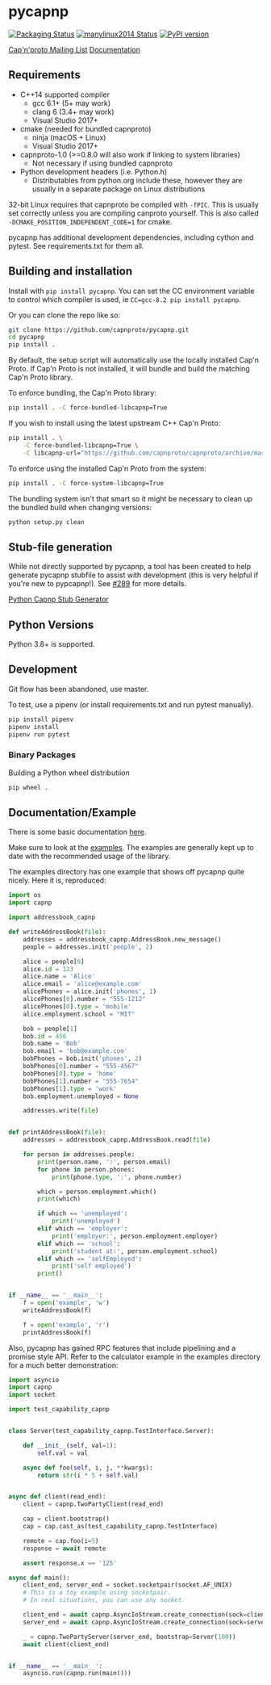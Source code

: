 # pycapnp

[![Packaging Status](https://github.com/capnproto/pycapnp/workflows/Packaging%20Test/badge.svg)](https://github.com/capnproto/pycapnp/actions)
[![manylinux2014 Status](https://github.com/capnproto/pycapnp/workflows/manylinux2014/badge.svg)](https://github.com/capnproto/pycapnp/actions)
[![PyPI version](https://badge.fury.io/py/pycapnp.svg)](https://badge.fury.io/py/pycapnp)

[Cap'n'proto Mailing List](https://groups.google.com/forum/#!forum/capnproto) [Documentation](https://capnproto.github.io/pycapnp)


## Requirements

* C++14 supported compiler
  - gcc 6.1+ (5+ may work)
  - clang 6 (3.4+ may work)
  - Visual Studio 2017+
* cmake (needed for bundled capnproto)
  - ninja (macOS + Linux)
  - Visual Studio 2017+
* capnproto-1.0 (>=0.8.0 will also work if linking to system libraries)
  - Not necessary if using bundled capnproto
* Python development headers (i.e. Python.h)
  - Distributables from python.org include these, however they are usually in a separate package on Linux distributions

32-bit Linux requires that capnproto be compiled with `-fPIC`. This is usually set correctly unless you are compiling canproto yourself. This is also called `-DCMAKE_POSITION_INDEPENDENT_CODE=1` for cmake.

pycapnp has additional development dependencies, including cython and pytest. See requirements.txt for them all.


## Building and installation

Install with `pip install pycapnp`. You can set the CC environment variable to control which compiler is used, ie `CC=gcc-8.2 pip install pycapnp`.

Or you can clone the repo like so:

```bash
git clone https://github.com/capnproto/pycapnp.git
cd pycapnp
pip install .
```

By default, the setup script will automatically use the locally installed Cap'n Proto.
If Cap'n Proto is not installed, it will bundle and build the matching Cap'n Proto library.

To enforce bundling, the Cap'n Proto library:

```bash
pip install . -C force-bundled-libcapnp=True
```

If you wish to install using the latest upstream C++ Cap'n Proto:

```bash
pip install . \
    -C force-bundled-libcapnp=True \
    -C libcapnp-url="https://github.com/capnproto/capnproto/archive/master.tar.gz"
```

To enforce using the installed Cap'n Proto from the system:

```bash
pip install . -C force-system-libcapnp=True
```

The bundling system isn't that smart so it might be necessary to clean up the bundled build when changing versions:

```bash
python setup.py clean
```


## Stub-file generation

While not directly supported by pycapnp, a tool has been created to help generate pycapnp stubfile to assist with development (this is very helpful if you're new to pypcapnp!). See [#289](https://github.com/capnproto/pycapnp/pull/289#event-9078216721) for more details.

[Python Capnp Stub Generator](https://gitlab.com/mic_public/tools/python-helpers/capnp-stub-generator)


## Python Versions

Python 3.8+ is supported.


## Development

Git flow has been abandoned, use master.

To test, use a pipenv (or install requirements.txt and run pytest manually).
```bash
pip install pipenv
pipenv install
pipenv run pytest
```


### Binary Packages

Building a Python wheel distributiion

```bash
pip wheel .
```

## Documentation/Example

There is some basic documentation [here](http://capnproto.github.io/pycapnp/).

Make sure to look at the [examples](examples). The examples are generally kept up to date with the recommended usage of the library.

The examples directory has one example that shows off pycapnp quite nicely. Here it is, reproduced:

```python
import os
import capnp

import addressbook_capnp

def writeAddressBook(file):
    addresses = addressbook_capnp.AddressBook.new_message()
    people = addresses.init('people', 2)

    alice = people[0]
    alice.id = 123
    alice.name = 'Alice'
    alice.email = 'alice@example.com'
    alicePhones = alice.init('phones', 1)
    alicePhones[0].number = "555-1212"
    alicePhones[0].type = 'mobile'
    alice.employment.school = "MIT"

    bob = people[1]
    bob.id = 456
    bob.name = 'Bob'
    bob.email = 'bob@example.com'
    bobPhones = bob.init('phones', 2)
    bobPhones[0].number = "555-4567"
    bobPhones[0].type = 'home'
    bobPhones[1].number = "555-7654"
    bobPhones[1].type = 'work'
    bob.employment.unemployed = None

    addresses.write(file)


def printAddressBook(file):
    addresses = addressbook_capnp.AddressBook.read(file)

    for person in addresses.people:
        print(person.name, ':', person.email)
        for phone in person.phones:
            print(phone.type, ':', phone.number)

        which = person.employment.which()
        print(which)

        if which == 'unemployed':
            print('unemployed')
        elif which == 'employer':
            print('employer:', person.employment.employer)
        elif which == 'school':
            print('student at:', person.employment.school)
        elif which == 'selfEmployed':
            print('self employed')
        print()


if __name__ == '__main__':
    f = open('example', 'w')
    writeAddressBook(f)

    f = open('example', 'r')
    printAddressBook(f)
```

Also, pycapnp has gained RPC features that include pipelining and a promise style API. Refer to the calculator example in the examples directory for a much better demonstration:

```python
import asyncio
import capnp
import socket

import test_capability_capnp


class Server(test_capability_capnp.TestInterface.Server):

    def __init__(self, val=1):
        self.val = val

    async def foo(self, i, j, **kwargs):
        return str(i * 5 + self.val)


async def client(read_end):
    client = capnp.TwoPartyClient(read_end)

    cap = client.bootstrap()
    cap = cap.cast_as(test_capability_capnp.TestInterface)

    remote = cap.foo(i=5)
    response = await remote

    assert response.x == '125'

async def main():
    client_end, server_end = socket.socketpair(socket.AF_UNIX)
    # This is a toy example using socketpair.
    # In real situations, you can use any socket.

    client_end = await capnp.AsyncIoStream.create_connection(sock=client_end)
    server_end = await capnp.AsyncIoStream.create_connection(sock=server_end)

    _ = capnp.TwoPartyServer(server_end, bootstrap=Server(100))
    await client(client_end)


if __name__ == '__main__':
    asyncio.run(capnp.run(main()))
```
